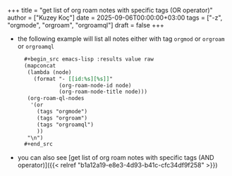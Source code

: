 +++
title = "get list of org roam notes with specific tags (OR operator)"
author = ["Kuzey Koç"]
date = 2025-09-06T00:00:00+03:00
tags = ["-z", "orgmode", "orgroam", "orgroamql"]
draft = false
+++

-   the following example will list all notes either with tag `orgmod` or `orgroam` or `orgroamql`
    ```org
      #+begin_src emacs-lisp :results value raw
      (mapconcat
       (lambda (node)
         (format "- [[id:%s][%s]]"
                 (org-roam-node-id node)
                 (org-roam-node-title node)))
       (org-roam-ql-nodes
        '(or
          (tags "orgmode")
          (tags "orgroam")
          (tags "orgroamql")
          ))
       "\n")
      #+end_src
    ```
-   you can also see [get list of org roam notes with specific tags (AND operator)]({{< relref "b1a12a19-e8e3-4d93-b41c-cfc34df9f258" >}})
